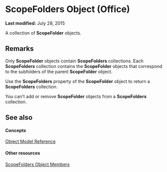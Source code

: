 
# ScopeFolders Object (Office)

 **Last modified:** July 28, 2015

A collection of  **ScopeFolder** objects.

## Remarks

Only  **ScopeFolder** objects contain **ScopeFolders** collections. Each **ScopeFolders** collection contains the **ScopeFolder** objects that correspond to the subfolders of the parent **ScopeFolder** object.

Use the  **ScopeFolders** property of the **ScopeFolder** object to return a **ScopeFolders** collection.

You can't add or remove  **ScopeFolder** objects from a **ScopeFolders** collection.


## See also


#### Concepts


 [Object Model Reference](499c789a-aba2-0fad-649a-0ea964cd3b5e.md)
#### Other resources


 [ScopeFolders Object Members](0315c4f3-c3a4-9c6a-6163-6b89441bd2d2.md)
